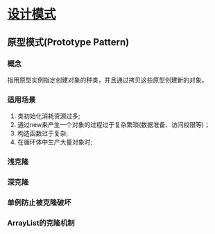 # [设计模式](../README.md)

## 原型模式(Prototype Pattern)

### 概念
指用原型实例指定创建对象的种类，并且通过拷贝这些原型创建新的对象。

### 适用场景
1. 类初始化消耗资源过多;
2. 通过new来产生一个对象的过程过于复杂繁琐(数据准备、访问权限等)；
3. 构造函数过于复杂;
4. 在循环体中生产大量对象时;

### 浅克隆


### 深克隆


### 单例防止被克隆破坏


### ArrayList的克隆机制